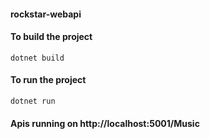 #### rockstar-webapi

#### To build the project
```
dotnet build 
```
#### To run the project
```
dotnet run
```

#### Apis running on http://localhost:5001/Music
